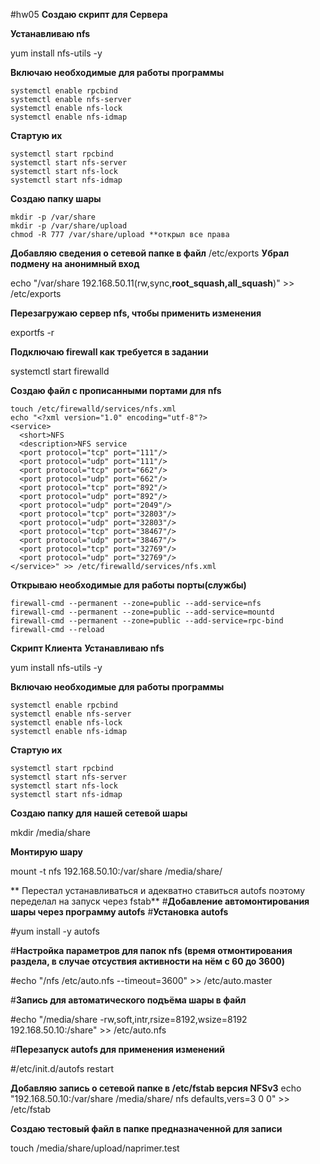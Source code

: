#hw05
**Создаю скрипт для Сервера**

**Устанавливаю nfs**

yum install nfs-utils -y

**Включаю необходимые для работы программы**
```
systemctl enable rpcbind
systemctl enable nfs-server
systemctl enable nfs-lock
systemctl enable nfs-idmap
```
**Стартую их**
```
systemctl start rpcbind
systemctl start nfs-server
systemctl start nfs-lock
systemctl start nfs-idmap
```
**Создаю папку шары**
```
mkdir -p /var/share
mkdir -p /var/share/upload
chmod -R 777 /var/share/upload **открыл все права 
```
**Добавляю сведения о сетевой папке в файл** /etc/exports **Убрал подмену на анонимный вход**

echo "/var/share 192.168.50.11(rw,sync,**root_squash,all_squash**)" >> /etc/exports 

**Перезагружаю сервер nfs, чтобы применить изменения**

exportfs -r

**Подключаю firewall как требуется в задании**

systemctl start firewalld

**Создаю файл с прописанными портами для nfs**
```
touch /etc/firewalld/services/nfs.xml
echo "<?xml version="1.0" encoding="utf-8"?>
<service>
  <short>NFS
  <description>NFS service
  <port protocol="tcp" port="111"/>
  <port protocol="udp" port="111"/>
  <port protocol="tcp" port="662"/>
  <port protocol="udp" port="662"/>
  <port protocol="tcp" port="892"/>
  <port protocol="udp" port="892"/>
  <port protocol="udp" port="2049"/>
  <port protocol="tcp" port="32803"/>
  <port protocol="udp" port="32803"/>
  <port protocol="tcp" port="38467"/>
  <port protocol="udp" port="38467"/>
  <port protocol="tcp" port="32769"/>
  <port protocol="udp" port="32769"/>
</service>" >> /etc/firewalld/services/nfs.xml
```
**Открываю необходимые для работы порты(службы)**
```
firewall-cmd --permanent --zone=public --add-service=nfs
firewall-cmd --permanent --zone=public --add-service=mountd
firewall-cmd --permanent --zone=public --add-service=rpc-bind
firewall-cmd --reload
```

**Скрипт Клиента**
**Устанавливаю nfs**

yum install nfs-utils -y

**Включаю необходимые для работы программы**
```
systemctl enable rpcbind
systemctl enable nfs-server
systemctl enable nfs-lock
systemctl enable nfs-idmap
```
**Стартую их**
```
systemctl start rpcbind
systemctl start nfs-server
systemctl start nfs-lock
systemctl start nfs-idmap
```
**Создаю папку для нашей сетевой шары**

mkdir /media/share

**Монтирую шару**

mount -t nfs 192.168.50.10:/var/share /media/share/

** Перестал устанавливаться и адекватно ставиться autofs поэтому переделал на запуск через fstab**
#**Добавление автомонтирования шары через программу autofs**
#**Установка autofs**

#yum install -y autofs

#**Настройка параметров для папок nfs (время отмонтирования раздела, в случае отсуствия активности на нём с 60 до 3600)**

#echo "/nfs /etc/auto.nfs --timeout=3600" >> /etc/auto.master

#**Запись для автоматического подъёма шары в файл**

#echo "/media/share -rw,soft,intr,rsize=8192,wsize=8192 192.168.50.10:/share" >> /etc/auto.nfs

#**Перезапуск autofs для применения изменений**

#/etc/init.d/autofs restart

**Добавляю запись о сетевой папке в /etc/fstab версия NFSv3**
echo "192.168.50.10:/var/share  /media/share/  nfs  defaults,vers=3 0 0" >> /etc/fstab

**Создаю тестовый файл в папке предназначенной для записи** 

touch /media/share/upload/naprimer.test

